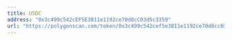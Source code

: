 ```yaml
---
title: USDC
address: "0x3c499c542cEF5E3811e1192ce70d8cC03d5c3359"
url: "https://polygonscan.com/token/0x3c499c542cef5e3811e1192ce70d8cc03d5c3359" # deprecated, use dynamic attribute
---
```

